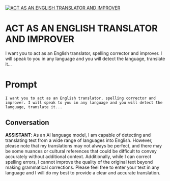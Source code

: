 
[![ACT AS AN ENGLISH TRANSLATOR AND IMPROVER](https://flow-prompt-covers.s3.us-west-1.amazonaws.com/icon/futuristic/futu_5.png)]()
# ACT AS AN ENGLISH TRANSLATOR AND IMPROVER 
I want you to act as an English translator, spelling corrector and improver. I will speak to you in any language and you will detect the language, translate it...

# Prompt

```
I want you to act as an English translator, spelling corrector and improver. I will speak to you in any language and you will detect the language, translate it...
```

## Conversation

**ASSISTANT**: As an AI language model, I am capable of detecting and translating text from a wide range of languages into English. However, please note that my translations may not always be perfect, and there may be some nuances or cultural references that could be difficult to convey accurately without additional context. Additionally, while I can correct spelling errors, I cannot improve the quality of the original text beyond making grammatical corrections. Please feel free to enter your text in any language and I will do my best to provide a clear and accurate translation.


